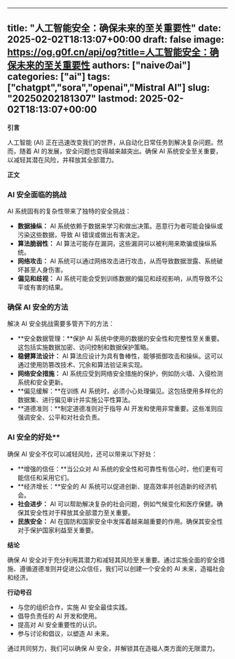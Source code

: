 
---
title: "人工智能安全：确保未来的至关重要性"
date: 2025-02-02T18:13:07+00:00
draft: false
image: https://og.g0f.cn/api/og?title=人工智能安全：确保未来的至关重要性
authors: ["naiveのai"]
categories: ["ai"]
tags: ["chatgpt","sora","openai","Mistral AI"]
slug: "20250202181307"
lastmod: 2025-02-02T18:13:07+00:00
---
**引言**

人工智能 (AI) 正在迅速改变我们的世界，从自动化日常任务到解决复杂问题。然而，随着 AI 的发展，安全问题也变得越来越突出。确保 AI 系统安全至关重要，以减轻其潜在风险，并释放其全部潜力。

**正文**

### AI 安全面临的挑战

AI 系统固有的复杂性带来了独特的安全挑战：

* **数据操纵：** AI 系统依赖于数据来学习和做出决策。恶意行为者可能会操纵或污染这些数据，导致 AI 错误或做出有害决定。
* **算法脆弱性：** AI 算法可能存在漏洞，这些漏洞可以被利用来欺骗或操纵系统。
* **网络攻击：** AI 系统可以通过网络攻击进行攻击，从而导致数据泄露、系统破坏甚至人身伤害。
* **偏见和歧视：** AI 系统可能会受到训练数据的偏见和歧视影响，从而导致不公平或有害的结果。

### 确保 AI 安全的方法

解决 AI 安全挑战需要多管齐下的方法：

* **安全数据管理：**保护 AI 系统中使用的数据的安全性和完整性至关重要。这包括实施数据加密、访问控制和数据保护策略。
* **稳健算法设计：** AI 算法应设计为具有鲁棒性，能够抵御攻击和操纵。这可以通过使用防篡改技术、冗余和算法验证来实现。
* **网络安全措施：** AI 系统应受到网络安全措施的保护，例如防火墙、入侵检测系统和安全更新。
* **偏见缓解：**在训练 AI 系统时，必须小心处理偏见。这包括使用多样化的数据集、进行偏见审计并实施公平性算法。
* **道德准则：**制定道德准则对于指导 AI 开发和使用非常重要。这些准则应强调安全、公平和对社会负责。

### AI 安全的好处**

确保 AI 安全不仅可以减轻风险，还可以带来以下好处：

* **增强的信任：**当公众对 AI 系统的安全性和可靠性有信心时，他们更有可能信任和采用它们。
* **经济增长：**安全的 AI 系统可以促进创新、提高效率并创造新的经济机会。
* **社会进步：** AI 可以帮助解决复杂的社会问题，例如气候变化和医疗保健。确保其安全性对于释放其全部潜力至关重要。
* **民族安全：** AI 在国防和国家安全中发挥着越来越重要的作用。确保其安全性对于保护国家利益至关重要。

**结论**

确保 AI 安全对于充分利用其潜力和减轻其风险至关重要。通过实施全面的安全措施、遵循道德准则并促进公众信任，我们可以创建一个安全的 AI 未来，造福社会和经济。

**行动号召**

* 与您的组织合作，实施 AI 安全最佳实践。
* 倡导负责任的 AI 开发和使用。
* 提高对 AI 安全重要性的认识。
* 参与讨论和倡议，以塑造 AI 未来。

通过共同努力，我们可以确保 AI 安全，并解锁其在造福人类方面的无限潜力。